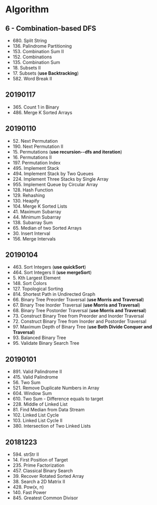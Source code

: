 # Algorithm

## 6 - Combination-based DFS
* 680\. Split String
* 136\. Palindrome Partitioning
* 153\. Combination Sum II
* 152\. Combinations
* 135\. Combination Sum
* 18\. Subsets II
* 17\. Subsets (**use Backtracking**)
* 582\. Word Break II

## 20190117

* 365\. Count 1 in Binary
* 486\. Merge K Sorted Arrays

## 20190110

* 52\. Next Permutation
* 190\. Next Permutation II
* 15\. Permutations (**use recursion--dfs and iteration**)
* 16\. Permutations II
* 197\. Permutation Index
* 495\. Implement Stack
* 494\. Implement Stack by Two Queues
* 224\. Implement Three Stacks by Single Array
* 955\. Implement Queue by Circular Array
* 128\. Hash Function
* 129\. Rehashing
* 130\. Heapify
* 104\. Merge K Sorted Lists
* 41\. Maximum Subarray
* 44\. Minimum Subarray
* 138\. Subarray Sum
* 65\. Median of two Sorted Arrays
* 30\. Insert Interval
* 156\. Merge Intervals

## 20190104

* 463\. Sort Integers (**use quickSort**)
* 464\. Sort Integers II (**use mergeSort**)
* 5\. Kth Largest Element
* 148\. Sort Colors
* 127\. Topological Sorting
* 814\. Shortest Path in Undirected Graph
* 66\. Binary Tree Preorder Traversal (**use Morris and Traversal**)
* 67\. Binary Tree Inorder Traversal (**use Morris and Traversal**)
* 68\. Binary Tree Postorder Traversal (**use Morris and Traversal**)
* 73\. Construct Binary Tree from Preorder and Inorder Traversal
* 72\. Construct Binary Tree from Inorder and Postorder Traversal
* 97\. Maximum Depth of Binary Tree (**use Both Divide Conquer and Traversal**)
* 93\. Balanced Binary Tree
* 95\. Validate Binary Search Tree

## 20190101

* 891\. Valid Palindrome II
* 415\. Valid Palindrome
* 56\. Two Sum
* 521\. Remove Duplicate Numbers in Array
* 604\. Window Sum
* 610\. Two Sum - Difference equals to target
* 228\. Middle of Linked List
* 81\. Find Median from Data Stream
* 102\. Linked List Cycle
* 103\. Linked List Cycle II
* 380\. Intersection of Two Linked Lists

## 20181223

* 594\. strStr II
* 14\. First Position of Target
* 235\. Prime Factorization
* 457\. Classical Binary Search
* 39\. Recover Rotated Sorted Array
* 38\. Search a 2D Matrix II
* 428\. Pow(x, n)
* 140\. Fast Power
* 845\. Greatest Common Divisor
